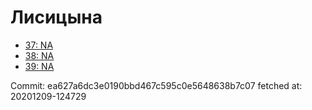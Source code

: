 # Лисицына
- [37: NA](37.md)
- [38: NA](38.md)
- [39: NA](39.md)

Commit: ea627a6dc3e0190bbd467c595c0e5648638b7c07
 fetched at: 20201209-124729
